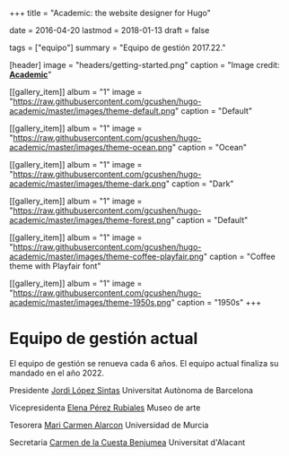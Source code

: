 +++
title = "Academic: the website designer for Hugo"

date = 2016-04-20
lastmod = 2018-01-13
draft = false

tags = ["equipo"]
summary = "Equipo de gestión 2017.22."

[header]
image = "headers/getting-started.png"
caption = "Image credit: [**Academic**](https://github.com/gcushen/hugo-academic/)"

[[gallery_item]]
album = "1"
image = "https://raw.githubusercontent.com/gcushen/hugo-academic/master/images/theme-default.png"
caption = "Default"

[[gallery_item]]
album = "1"
image = "https://raw.githubusercontent.com/gcushen/hugo-academic/master/images/theme-ocean.png"
caption = "Ocean"

[[gallery_item]]
album = "1"
image = "https://raw.githubusercontent.com/gcushen/hugo-academic/master/images/theme-dark.png"
caption = "Dark"

[[gallery_item]]
album = "1"
image = "https://raw.githubusercontent.com/gcushen/hugo-academic/master/images/theme-forest.png"
caption = "Default"

[[gallery_item]]
album = "1"
image = "https://raw.githubusercontent.com/gcushen/hugo-academic/master/images/theme-coffee-playfair.png"
caption = "Coffee theme with Playfair font"

[[gallery_item]]
album = "1"
image = "https://raw.githubusercontent.com/gcushen/hugo-academic/master/images/theme-1950s.png"
caption = "1950s"
+++

# Equipo de gestión actual

El equipo de gestión se renueva cada 6 años. El equipo actual finaliza su mandado en el año 2022.

Presidente
[Jordi López Sintas](Jordi.Lopez@uab.cat)
Universitat Autònoma de Barcelona

Vicepresidenta
[Elena Pérez Rubiales](Elena.Perez@cerhum.es)
Museo de arte

Tesorera
[Mari Carmen Alarcon](ncarmenalarcon@gmail.com)
Universidad de Murcia

Secretaria
[Carmen de la Cuesta Benjumea](ccuesta@ua.es)
Universitat d'Alacant